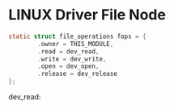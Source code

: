 

# LINUX Driver File Node



```c
static struct file_operations fops = {
        .owner = THIS_MODULE,
        .read = dev_read,
        .write = dev_write,
        .open = dev_open,
        .release = dev_release
};
```



dev_read:





